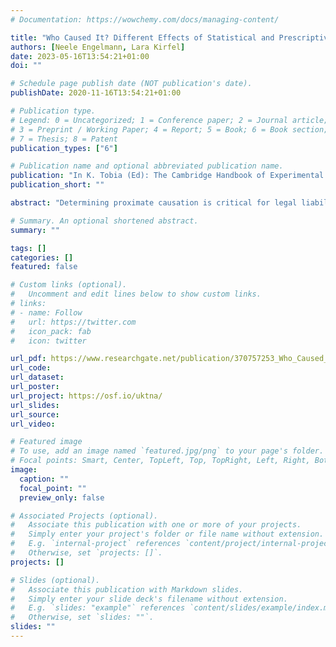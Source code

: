 ```yaml
---
# Documentation: https://wowchemy.com/docs/managing-content/

title: "Who Caused It? Different Effects of Statistical and Prescriptive Abnormality on Causal Selection in Chains"
authors: [Neele Engelmann, Lara Kirfel]
date: 2023-05-16T13:54:21+01:00
doi: ""

# Schedule page publish date (NOT publication's date).
publishDate: 2020-11-16T13:54:21+01:00

# Publication type.
# Legend: 0 = Uncategorized; 1 = Conference paper; 2 = Journal article;
# 3 = Preprint / Working Paper; 4 = Report; 5 = Book; 6 = Book section;
# 7 = Thesis; 8 = Patent
publication_types: ["6"]

# Publication name and optional abbreviated publication name.
publication: "In K. Tobia (Ed): The Cambridge Handbook of Experimental Jurisprudence. Cambridge University Press [in press]"
publication_short: ""

abstract: "Determining proximate causation is critical for legal liability decisions, but how judges choose proximate causes is controversial. Recent research suggests that the perceived abnormality of causal factors determines causal selection patterns for laypeople and legal experts (Knobe & Shapiro, 2020). We investigate whether normality influences causal selection in causal chains, which are common in legal scenarios. Our results indicate a tendency to select abnormal causes only when manipulating prescriptive normality, but not statistical normality. Judgments about counterfactual relevance or suitability for intervention only moderately correlate with causal selection patterns. Our findings suggest that the interplay between causal structure and abnormality in people's reasoning about proximate causation is more intricate than previously thought."

# Summary. An optional shortened abstract.
summary: ""

tags: []
categories: []
featured: false

# Custom links (optional).
#   Uncomment and edit lines below to show custom links.
# links:
# - name: Follow
#   url: https://twitter.com
#   icon_pack: fab
#   icon: twitter

url_pdf: https://www.researchgate.net/publication/370757253_Who_Caused_It_Different_Effects_of_Statistical_and_Prescriptive_Abnormality_on_Causal_Selection_in_Chains
url_code:
url_dataset:
url_poster:
url_project: https://osf.io/uktna/
url_slides:
url_source:
url_video:

# Featured image
# To use, add an image named `featured.jpg/png` to your page's folder. 
# Focal points: Smart, Center, TopLeft, Top, TopRight, Left, Right, BottomLeft, Bottom, BottomRight.
image:
  caption: ""
  focal_point: ""
  preview_only: false

# Associated Projects (optional).
#   Associate this publication with one or more of your projects.
#   Simply enter your project's folder or file name without extension.
#   E.g. `internal-project` references `content/project/internal-project/index.md`.
#   Otherwise, set `projects: []`.
projects: []

# Slides (optional).
#   Associate this publication with Markdown slides.
#   Simply enter your slide deck's filename without extension.
#   E.g. `slides: "example"` references `content/slides/example/index.md`.
#   Otherwise, set `slides: ""`.
slides: ""
---
```

